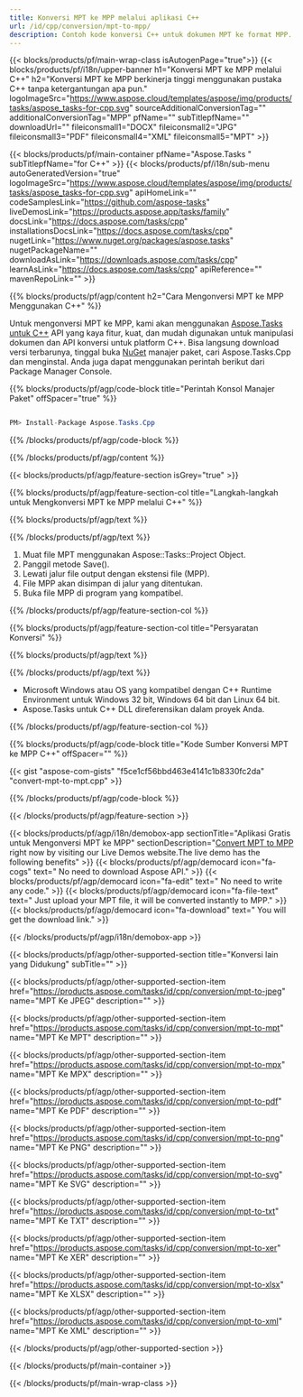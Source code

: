 ```yaml
---
title: Konversi MPT ke MPP melalui aplikasi C++ 
url: /id/cpp/conversion/mpt-to-mpp/ 
description: Contoh kode konversi C++ untuk dokumen MPT ke format MPP. Gunakan kode contoh untuk konversi batch MPT ke MPP dalam Aplikasi C++ apa pun.
---
```


{{< blocks/products/pf/main-wrap-class isAutogenPage="true">}}
{{< blocks/products/pf/i18n/upper-banner h1="Konversi MPT ke MPP melalui C++" h2="Konversi MPT ke MPP berkinerja tinggi menggunakan pustaka C++ tanpa ketergantungan apa pun." logoImageSrc="https://www.aspose.cloud/templates/aspose/img/products/tasks/aspose_tasks-for-cpp.svg" sourceAdditionalConversionTag="" additionalConversionTag="MPP" pfName="" subTitlepfName="" downloadUrl="" fileiconsmall1="DOCX" fileiconsmall2="JPG" fileiconsmall3="PDF" fileiconsmall4="XML" fileiconsmall5="MPT" >}}

{{< blocks/products/pf/main-container pfName="Aspose.Tasks " subTitlepfName="for C++" >}}
{{< blocks/products/pf/i18n/sub-menu autoGeneratedVersion="true" logoImageSrc="https://www.aspose.cloud/templates/aspose/img/products/tasks/aspose_tasks-for-cpp.svg" apiHomeLink="" codeSamplesLink="https://github.com/aspose-tasks" liveDemosLink="https://products.aspose.app/tasks/family" docsLink="https://docs.aspose.com/tasks/cpp" installationsDocsLink="https://docs.aspose.com/tasks/cpp" nugetLink="https://www.nuget.org/packages/aspose.tasks" nugetPackageName="" downloadAsLink="https://downloads.aspose.com/tasks/cpp" learnAsLink="https://docs.aspose.com/tasks/cpp" apiReference="" mavenRepoLink="" >}}

{{% blocks/products/pf/agp/content h2="Cara Mengonversi MPT ke MPP Menggunakan C++" %}}

 Untuk mengonversi MPT ke MPP, kami akan menggunakan
 [Aspose.Tasks untuk C++](https://products.aspose.com/tasks/cpp)
 API yang kaya fitur, kuat, dan mudah digunakan untuk manipulasi dokumen dan API konversi untuk platform C++. Bisa langsung download versi terbarunya, tinggal buka
 [NuGet](https://www.nuget.org/packages/aspose.tasks)
 manajer paket, cari
 Aspose.Tasks.Cpp
 dan menginstal. Anda juga dapat menggunakan perintah berikut dari Package Manager Console.

{{% blocks/products/pf/agp/code-block title="Perintah Konsol Manajer Paket" offSpacer="true" %}}

```cs

PM> Install-Package Aspose.Tasks.Cpp

```

{{% /blocks/products/pf/agp/code-block %}}

{{% /blocks/products/pf/agp/content %}}

{{< blocks/products/pf/agp/feature-section isGrey="true" >}}

{{% blocks/products/pf/agp/feature-section-col title="Langkah-langkah untuk Mengkonversi MPT ke MPP melalui C++" %}}

{{% blocks/products/pf/agp/text %}}


{{% /blocks/products/pf/agp/text %}}

1. Muat file MPT menggunakan Aspose::Tasks::Project Object.
1. Panggil metode Save().
1. Lewati jalur file output dengan ekstensi file (MPP).
1. File MPP akan disimpan di jalur yang ditentukan.
1. Buka file MPP di program yang kompatibel.

{{% /blocks/products/pf/agp/feature-section-col %}}

{{% blocks/products/pf/agp/feature-section-col title="Persyaratan Konversi" %}}

{{% blocks/products/pf/agp/text %}}


{{% /blocks/products/pf/agp/text %}}

- Microsoft Windows atau OS yang kompatibel dengan C++ Runtime Environment untuk Windows 32 bit, Windows 64 bit dan Linux 64 bit.
- Aspose.Tasks untuk C++ DLL direferensikan dalam proyek Anda.

{{% /blocks/products/pf/agp/feature-section-col %}}

{{% blocks/products/pf/agp/code-block title="Kode Sumber Konversi MPT ke MPP C++" offSpacer="" %}}

{{< gist "aspose-com-gists" "f5ce1cf56bbd463e4141c1b8330fc2da" "convert-mpt-to-mpt.cpp" >}}

{{% /blocks/products/pf/agp/code-block %}}

{{< /blocks/products/pf/agp/feature-section >}}

<!-- aboutfile Starts -->

{{< blocks/products/pf/agp/i18n/demobox-app sectionTitle="Aplikasi Gratis untuk Mengonversi MPT ke MPP" sectionDescription="[Convert MPT to MPP](https://products.aspose.app/tasks/conversion/mpt-to-mpp) right now by visiting our Live Demos website.The live demo has the following benefits" >}}
        {{< blocks/products/pf/agp/democard icon="fa-cogs" text=" No need to download Aspose API." >}}
        {{< blocks/products/pf/agp/democard icon="fa-edit" text=" No need to write any code." >}}
        {{< blocks/products/pf/agp/democard icon="fa-file-text" text=" Just upload your MPT file, it will be converted instantly to MPP." >}}
        {{< blocks/products/pf/agp/democard icon="fa-download" text=" You will get the download link." >}}

{{< /blocks/products/pf/agp/i18n/demobox-app >}}

<!-- aboutfile Ends -->

{{< blocks/products/pf/agp/other-supported-section title="Konversi lain yang Didukung" subTitle="" >}}

{{< blocks/products/pf/agp/other-supported-section-item href="https://products.aspose.com/tasks/id/cpp/conversion/mpt-to-jpeg" name="MPT Ke JPEG" description="" >}}

{{< blocks/products/pf/agp/other-supported-section-item href="https://products.aspose.com/tasks/id/cpp/conversion/mpt-to-mpt" name="MPT Ke MPT" description="" >}}

{{< blocks/products/pf/agp/other-supported-section-item href="https://products.aspose.com/tasks/id/cpp/conversion/mpt-to-mpx" name="MPT Ke MPX" description="" >}}

{{< blocks/products/pf/agp/other-supported-section-item href="https://products.aspose.com/tasks/id/cpp/conversion/mpt-to-pdf" name="MPT Ke PDF" description="" >}}

{{< blocks/products/pf/agp/other-supported-section-item href="https://products.aspose.com/tasks/id/cpp/conversion/mpt-to-png" name="MPT Ke PNG" description="" >}}

{{< blocks/products/pf/agp/other-supported-section-item href="https://products.aspose.com/tasks/id/cpp/conversion/mpt-to-svg" name="MPT Ke SVG" description="" >}}

{{< blocks/products/pf/agp/other-supported-section-item href="https://products.aspose.com/tasks/id/cpp/conversion/mpt-to-txt" name="MPT Ke TXT" description="" >}}

{{< blocks/products/pf/agp/other-supported-section-item href="https://products.aspose.com/tasks/id/cpp/conversion/mpt-to-xer" name="MPT Ke XER" description="" >}}

{{< blocks/products/pf/agp/other-supported-section-item href="https://products.aspose.com/tasks/id/cpp/conversion/mpt-to-xlsx" name="MPT Ke XLSX" description="" >}}

{{< blocks/products/pf/agp/other-supported-section-item href="https://products.aspose.com/tasks/id/cpp/conversion/mpt-to-xml" name="MPT Ke XML" description="" >}}



{{< /blocks/products/pf/agp/other-supported-section >}}

{{< /blocks/products/pf/main-container >}}
    
{{< /blocks/products/pf/main-wrap-class >}}